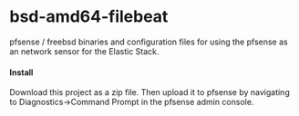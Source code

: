 # bsd-amd64-filebeat
pfsense / freebsd binaries and configuration files for using the pfsense as an network sensor for the Elastic Stack. 

#### Install
Download this project as a zip file.
Then upload it to pfsense by navigating to Diagnostics->Command Prompt in the pfsense admin console.

